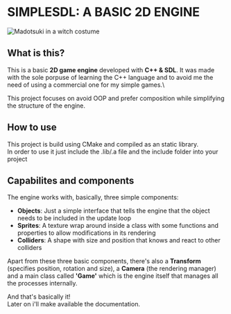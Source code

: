 # SIMPLESDL: A BASIC 2D ENGINE

![Madotsuki in a witch costume](https://i.imgur.com/ifysW4J.png)

## What is this?

This is a basic **2D game engine** developed with **C++ & SDL**. It was made with the sole porpuse of learning the C++ language and to
avoid me the need of using a commercial one for my simple games.\

This project focuses on avoid OOP and prefer composition while simplifying the structure of the engine.

## How to use

This project is build using CMake and compiled as an static library.\
In order to use it just include the .lib/.a file and the include folder into your project

## Capabilites and components

The engine works with, basically, three simple components:
+ **Objects**: Just a simple interface that tells the engine that the object needs to be included in the update loop
+ **Sprites**: A texture wrap around inside a class with some functions and properties to allow modifications in its rendering
+ **Colliders**: A shape with size and position that knows and react to other colliders

Apart from these three basic components, there's also a **Transform** (specifies position, rotation and size), a **Camera** (the rendering manager) and
a main class called **'Game'** which is the engine itself that manages all the processes internally.

And that's basically it!\
Later on i'll make available the documentation.
